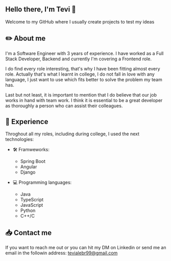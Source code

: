 ## Hello there, I'm Tevi 👋
Welcome to my GitHub where I usually create projects to test my ideas


## :pencil2: About me
I'm a Software Engineer with 3 years of experience. I have worked as a Full Stack Developer, Backend and currently I'm covering a Frontend role. 

I do find every role interesting, that's why I have been fitting almost every role. Actually that's what I learnt in college, I do not fall in love with any language, I just want to use which fits better to solve the problem my team has.

Last but not least, it is important to mention that I do believe that our job works in hand with team work. I think it is essential to be a great developer as thoroughly a person who can assist their colleagues.


## :briefcase: Experience
Throghout all my roles, including during college, I used the next technologies:
- 🛠️ Framweworks:
  - Spring Boot
  - Angular
  - Django
    
- :computer: Programming languages:
  - Java
  - TypeScript
  - JavaScript
  - Python
  - C++/C

## :inbox_tray: Contact me
If you want to reach me out or you can hit my DM on Linkedin or send me an email in the followin address: tevialebr99@gmail.com


<!--
**TeviBR99/TeviBR99** is a ✨ _special_ ✨ repository because its `README.md` (this file) appears on your GitHub profile.

Here are some ideas to get you started:

- 🔭 I’m currently working on ...
- 🌱 I’m currently learning ...
- 👯 I’m looking to collaborate on ...
- 🤔 I’m looking for help with ...
- 💬 Ask me about ...
- 📫 How to reach me: ...
- 😄 Pronouns: ...
- ⚡ Fun fact: ...
-->
